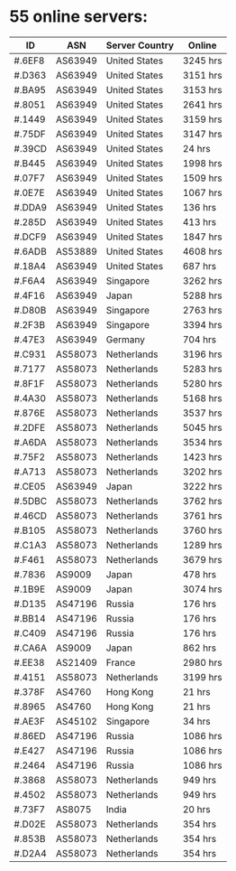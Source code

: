 # 55 online servers:

| ID | ASN | Server Country | Online |
| ------ | ------ | ------ | ------ |
| #.6EF8 | AS63949 | United States | 3245 hrs |
| #.D363 | AS63949 | United States | 3151 hrs |
| #.BA95 | AS63949 | United States | 3153 hrs |
| #.8051 | AS63949 | United States | 2641 hrs |
| #.1449 | AS63949 | United States | 3159 hrs |
| #.75DF | AS63949 | United States | 3147 hrs |
| #.39CD | AS63949 | United States | 24 hrs |
| #.B445 | AS63949 | United States | 1998 hrs |
| #.07F7 | AS63949 | United States | 1509 hrs |
| #.0E7E | AS63949 | United States | 1067 hrs |
| #.DDA9 | AS63949 | United States | 136 hrs |
| #.285D | AS63949 | United States | 413 hrs |
| #.DCF9 | AS63949 | United States | 1847 hrs |
| #.6ADB | AS53889 | United States | 4608 hrs |
| #.18A4 | AS63949 | United States | 687 hrs |
| #.F6A4 | AS63949 | Singapore | 3262 hrs |
| #.4F16 | AS63949 | Japan | 5288 hrs |
| #.D80B | AS63949 | Singapore | 2763 hrs |
| #.2F3B | AS63949 | Singapore | 3394 hrs |
| #.47E3 | AS63949 | Germany | 704 hrs |
| #.C931 | AS58073 | Netherlands | 3196 hrs |
| #.7177 | AS58073 | Netherlands | 5283 hrs |
| #.8F1F | AS58073 | Netherlands | 5280 hrs |
| #.4A30 | AS58073 | Netherlands | 5168 hrs |
| #.876E | AS58073 | Netherlands | 3537 hrs |
| #.2DFE | AS58073 | Netherlands | 5045 hrs |
| #.A6DA | AS58073 | Netherlands | 3534 hrs |
| #.75F2 | AS58073 | Netherlands | 1423 hrs |
| #.A713 | AS58073 | Netherlands | 3202 hrs |
| #.CE05 | AS63949 | Japan | 3222 hrs |
| #.5DBC | AS58073 | Netherlands | 3762 hrs |
| #.46CD | AS58073 | Netherlands | 3761 hrs |
| #.B105 | AS58073 | Netherlands | 3760 hrs |
| #.C1A3 | AS58073 | Netherlands | 1289 hrs |
| #.F461 | AS58073 | Netherlands | 3679 hrs |
| #.7836 | AS9009 | Japan | 478 hrs |
| #.1B9E | AS9009 | Japan | 3074 hrs |
| #.D135 | AS47196 | Russia | 176 hrs |
| #.BB14 | AS47196 | Russia | 176 hrs |
| #.C409 | AS47196 | Russia | 176 hrs |
| #.CA6A | AS9009 | Japan | 862 hrs |
| #.EE38 | AS21409 | France | 2980 hrs |
| #.4151 | AS58073 | Netherlands | 3199 hrs |
| #.378F | AS4760 | Hong Kong | 21 hrs |
| #.8965 | AS4760 | Hong Kong | 21 hrs |
| #.AE3F | AS45102 | Singapore | 34 hrs |
| #.86ED | AS47196 | Russia | 1086 hrs |
| #.E427 | AS47196 | Russia | 1086 hrs |
| #.2464 | AS47196 | Russia | 1086 hrs |
| #.3868 | AS58073 | Netherlands | 949 hrs |
| #.4502 | AS58073 | Netherlands | 949 hrs |
| #.73F7 | AS8075 | India | 20 hrs |
| #.D02E | AS58073 | Netherlands | 354 hrs |
| #.853B | AS58073 | Netherlands | 354 hrs |
| #.D2A4 | AS58073 | Netherlands | 354 hrs |

